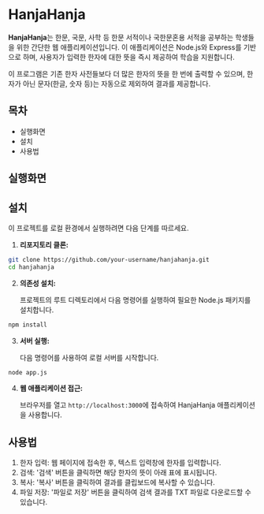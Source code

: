 # HanjaHanja

**HanjaHanja**는 한문, 국문, 사학 등 한문 서적이나 국한문혼용 서적을 공부하는 학생들을 위한 간단한 웹 애플리케이션입니다. 이 애플리케이션은 Node.js와 Express를 기반으로 하며, 사용자가 입력한 한자에 대한 뜻을 즉시 제공하여 학습을 지원합니다.

이 프로그램은 기존 한자 사전들보다 더 많은 한자의 뜻을 한 번에 출력할 수 있으며, 한자가 아닌 문자(한글, 숫자 등)는 자동으로 제외하여 결과를 제공합니다.

## 목차
- 실행화면
- 설치
- 사용법

## 실행화면
<p align="center>
  <img src="https://github.com/user-attachments/assets/d2eb985b-df07-4ddd-bf98-4f064f76ca8c">
</p>

## 설치

이 프로젝트를 로컬 환경에서 실행하려면 다음 단계를 따르세요.

1. **리포지토리 클론:**

``` bash
git clone https://github.com/your-username/hanjahanja.git  
cd hanjahanja
```
  
2. **의존성 설치:**

   프로젝트의 루트 디렉토리에서 다음 명령어를 실행하여 필요한 Node.js 패키지를 설치합니다.
``` bash
npm install
```

3. **서버 실행:**

   다음 명령어를 사용하여 로컬 서버를 시작합니다.
```bash
node app.js
```

4. **웹 애플리케이션 접근:**

   브라우저를 열고 `http://localhost:3000`에 접속하여 HanjaHanja 애플리케이션을 사용합니다.

## 사용법

1. 한자 입력: 웹 페이지에 접속한 후, 텍스트 입력창에 한자를 입력합니다.
2. 검색: '검색' 버튼을 클릭하면 해당 한자의 뜻이 아래 표에 표시됩니다.
3. 복사: '복사' 버튼을 클릭하여 결과를 클립보드에 복사할 수 있습니다.
4. 파일 저장: '파일로 저장' 버튼을 클릭하여 검색 결과를 TXT 파일로 다운로드할 수 있습니다.
